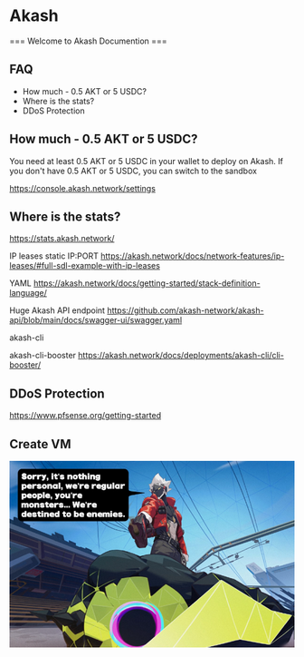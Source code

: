 # Akash 

=== Welcome to Akash Documention ===  

## FAQ

- How much - 0.5 AKT or 5 USDC?
- Where is the stats?
- DDoS Protection

## How much - 0.5 AKT or 5 USDC?

You need at least 0.5 AKT or 5 USDC in your wallet to deploy on Akash. If you don't have 0.5 AKT or 5 USDC, you can switch to the sandbox

https://console.akash.network/settings


## Where is the stats?

https://stats.akash.network/

IP leases static IP:PORT https://akash.network/docs/network-features/ip-leases/#full-sdl-example-with-ip-leases

YAML https://akash.network/docs/getting-started/stack-definition-language/

Huge Akash API endpoint https://github.com/akash-network/akash-api/blob/main/docs/swagger-ui/swagger.yaml

akash-cli

akash-cli-booster https://akash.network/docs/deployments/akash-cli/cli-booster/

## DDoS Protection

https://www.pfsense.org/getting-started

## Create VM

![Alt text](akash/Screenshot%202024-07-07%20at%2017.30.13.png)
